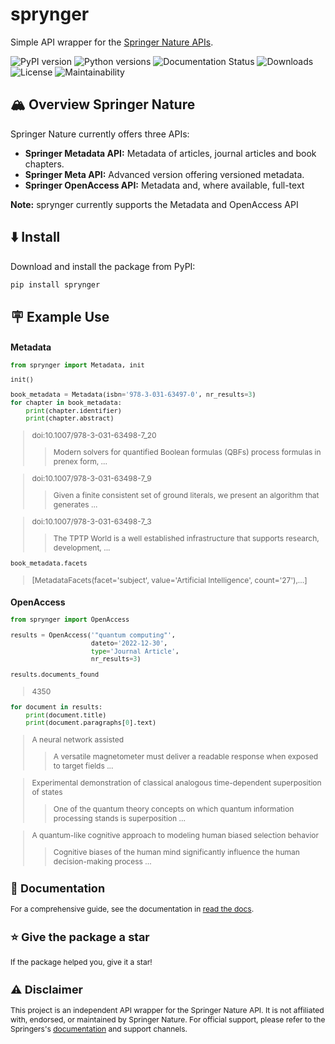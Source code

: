 # sprynger
Simple API wrapper for the [Springer Nature APIs](https://dev.springernature.com).

![PyPI version](https://badge.fury.io/py/sprynger.svg)
![Python versions](https://img.shields.io/pypi/pyversions/sprynger.svg)
![Documentation Status](https://readthedocs.org/projects/sprynger/badge/?version=latest)
![Downloads](https://img.shields.io/pypi/dm/sprynger.svg)
![License](https://img.shields.io/pypi/l/sprynger.svg)
![Maintainability](https://api.codeclimate.com/v1/badges/1d053321a70d800bfc59/maintainability)

## 🏔️ Overview Springer Nature
Springer Nature currently offers three APIs:
- **Springer Metadata API:** Metadata of articles, journal articles and book chapters.
- **Springer Meta API:** Advanced version offering versioned metadata.
- **Springer OpenAccess API:** Metadata and, where available, full-text

**Note:** sprynger currently supports the Metadata and OpenAccess API

## ⬇️ Install

Download and install the package from PyPI:
```bash
pip install sprynger
```

## 🪧 Example Use
<div style="font-size: 12px;">

### Metadata

```python
from sprynger import Metadata, init

init()

book_metadata = Metadata(isbn='978-3-031-63497-0', nr_results=3)
for chapter in book_metadata:
    print(chapter.identifier)
    print(chapter.abstract)
```
>doi:10.1007/978-3-031-63498-7_20
>> Modern solvers for quantified Boolean formulas (QBFs) process formulas in prenex form, ...

>doi:10.1007/978-3-031-63498-7_9
>>Given a finite consistent set of ground literals, we present an algorithm that generates ...

>doi:10.1007/978-3-031-63498-7_3
>> The TPTP World is a well established infrastructure that supports research, development, ...



```python
book_metadata.facets
```
>[MetadataFacets(facet='subject', value='Artificial Intelligence', count='27'),...]


### OpenAccess

```python
from sprynger import OpenAccess
```


```python
results = OpenAccess('"quantum computing"',
                     dateto='2022-12-30',
                     type='Journal Article',
                     nr_results=3)
```


```python
results.documents_found
```
> 4350

```python
for document in results:
    print(document.title)
    print(document.paragraphs[0].text)
```
> A neural network assisted 
>> A versatile magnetometer must deliver a readable response when exposed to target fields ...

> Experimental demonstration of classical analogous time-dependent superposition of states
>> One of the quantum theory concepts on which quantum information processing stands is superposition ...

> A quantum-like cognitive approach to modeling human biased selection behavior
>> Cognitive biases of the human mind significantly influence the human decision-making process ...

<div>

## 📖 Documentation
For a comprehensive guide, see the documentation in [read the docs](https://sprynger.readthedocs.io/en/latest/index.html).

## ⭐️ Give the package a star
If the package helped you, give it a star!

## ⚠️ Disclaimer
This project is an independent API wrapper for the Springer Nature API. It is not affiliated with, endorsed, or maintained by Springer Nature. For official support, please refer to the Springers's [documentation](http://docs-dev.springernature.com/docs/) and support channels.
